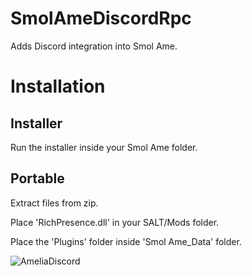 # SmolAmeDiscordRpc
Adds Discord integration into Smol Ame.

# Installation

## Installer
Run the installer inside your Smol Ame folder.

## Portable
Extract files from zip.

Place 'RichPresence.dll' in your SALT/Mods folder.

Place the 'Plugins' folder inside 'Smol Ame_Data' folder.


![AmeliaDiscord](https://user-images.githubusercontent.com/34462599/172069861-802ba1da-d1c6-4a94-b1e0-d8665bf270f0.png)
